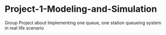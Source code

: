 # Project-1-Modeling-and-Simulation
Group Project about Implementing one queue, one station queueing system in real life scenario
